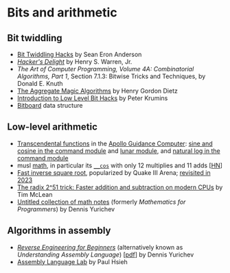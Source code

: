 # Bits and arithmetic

## Bit twiddling

- [Bit Twiddling Hacks](http://www.graphics.stanford.edu/~seander/bithacks.html)
  by Sean Eron Anderson
- [*Hacker's Delight*](https://en.wikipedia.org/wiki/Hacker%27s_Delight)
  by Henry S. Warren, Jr.
- *The Art of Computer Programming, Volume 4A: Combinatorial Algorithms, Part 1*,
  Section 7.1.3: Bitwise Tricks and Techniques, by Donald E. Knuth
- [The Aggregate Magic Algorithms](http://www.aggregate.org/MAGIC/)
  by Henry Gordon Dietz
- [Introduction to Low Level Bit Hacks](https://catonmat.net/low-level-bit-hacks)
  by Peter Krumins
- [Bitboard](https://en.wikipedia.org/wiki/Bitboard) data structure

## Low-level arithmetic

- [Transcendental functions](https://space.stackexchange.com/questions/30952/how-did-the-apollo-computers-evaluate-transcendental-functions-like-sine-arctan)
  in the [Apollo Guidance Computer](https://en.wikipedia.org/wiki/Apollo_Guidance_Computer):
  [sine and cosine in the command module](https://github.com/chrislgarry/Apollo-11/blob/master/Luminary099/SINGLE_PRECISION_SUBROUTINES.agc)
  and [lunar module](https://github.com/chrislgarry/Apollo-11/blob/master/Luminary099/SINGLE_PRECISION_SUBROUTINES.agc),
  and [natural log in the command module](https://github.com/chrislgarry/Apollo-11/blob/master/Comanche055/CSM_GEOMETRY.agc#L255-L297)
- musl [math](https://git.musl-libc.org/cgit/musl/tree/src/math), in particular
  its [`__cos`](https://git.musl-libc.org/cgit/musl/tree/src/math/__cos.c) with
  only 12 multiplies and 11 adds
  [[HN](https://news.ycombinator.com/item?id=35381968)]
- [Fast inverse square root](https://en.wikipedia.org/wiki/Fast_inverse_square_root),
  popularized by Quake III Arena; [revisited in 2023](https://hllmn.net/blog/2023-04-20_rsqrt/)
- [The radix 2^51 trick: Faster addition and subtraction on modern CPUs](https://www.chosenplaintext.ca/articles/radix-2-51-trick.html)
  by Tim McLean
- [Untitled collection of math notes](https://αβγ.ελ/) (formerly
  *Mathematics for Programmers*) by Dennis Yurichev

## Algorithms in assembly

- [*Reverse Engineering for Beginners*](https://beginners.re/) (alternatively
  known as *Understanding Assembly Language*) [[pdf](https://web.archive.org/web/20200205095923/https://beginners.re/RE4B-EN.pdf)]
  by Dennis Yurichev
- [Assembly Language Lab](http://www.azillionmonkeys.com/qed/asmexample.html)
  by Paul Hsieh
